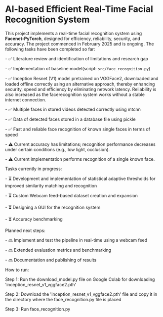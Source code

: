 # AI-based Efficient Real-Time Facial Recognition System

This project implements a real-time facial recognition system using **Facenet-PyTorch**, designed for efficiency, reliability, security, and accuracy. The project commenced in February 2025 and is ongoing. The following tasks have been completed so far:

\- ✅ Literature review and identification of limitations and research gap  

\- ✅ Implementation of baseline model(script: `src/face_recognition.py`)

\- ✅ Inception Resnet (V1) model pretrained on VGGFace2, downloaded and loaded offline correctly using an alternative approach, thereby enhancing security, speed and efficiency by eliminating network latency. Reliability is also increased as the facerecognition system works without a stable internet connection. 

\- ✅ Multiple faces in stored videos detected correctly using mtcnn 

\- ✅ Data of detected faces stored in a database file using pickle

\- ✅ Fast and reliable face recognition of known single faces in terms of speed


\- ⚠️ Current accuracy has limitations; recognition performance decreases under certain conditions (e.g., low light, occlusion).

\- ⚠️ Current implementation performs recognition of a single known face.

Tasks currently in progress:  

\- ⏳ Development and implementation of statistical adaptive thresholds for improved similarity matching and recognition

\- ⏳ Custom Webcam feed-based dataset creation and expansion

\- ⏳ Designing a GUI for the recognition system 

\- ⏳ Accuracy benchmarking  


Planned next steps:  

\- 🔜 Implement and test the pipeline in real-time using a webcam feed

\- 🔜 Extended evaluation metrics and benchmarking  

\- 🔜 Documentation and publishing of results


How to run:

Step 1: Run the download_model.py file on Google Colab for downloading 'inception_resnet_v1_vggface2.pth'

Step 2: Download the 'inception_resnet_v1_vggface2.pth' file and copy it in the directory where the face_recognition.py file is placed

Step 3: Run face_recognition.py


